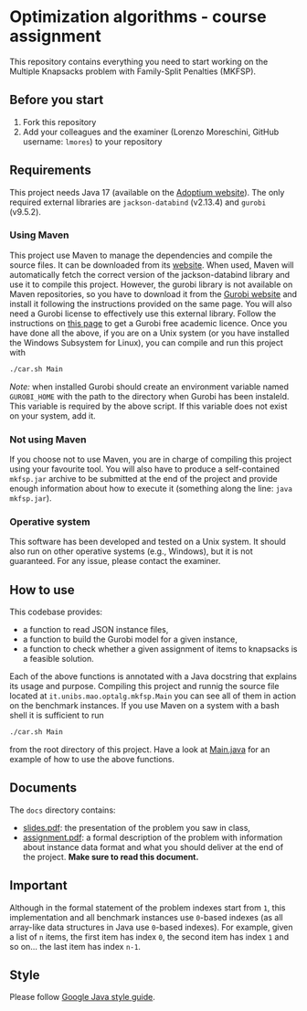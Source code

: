 # Optimization algorithms - course assignment

This repository contains everything you need to start working on the Multiple Knapsacks problem with Family-Split Penalties (MKFSP).

## Before you start

  1. Fork this repository
  2. Add your colleagues and the examiner (Lorenzo Moreschini, GitHub username: `lmores`) to your repository

## Requirements

This project needs Java 17 (available on the [Adoptium website](https://adoptium.net/temurin/releases/?version=17)).
The only required external libraries are `jackson-databind` (v2.13.4) and `gurobi` (v9.5.2).

### Using Maven

This project use Maven to manage the dependencies and compile the source files.
It can be downloaded from its [website](https://maven.apache.org/download.cgi).
When used, Maven will automatically fetch the correct version of the jackson-databind library and use it to compile this project.
However, the gurobi library is not available on Maven repositories, so you have to download it from the [Gurobi website](https://www.gurobi.com/downloads/gurobi-software/) and install it following the instructions provided on the same page.
You will also need a Gurobi license to effectively use this external library.
Follow the instructions on [this page](https://www.gurobi.com/academia/academic-program-and-licenses/) to get a Gurobi free academic licence.
Once you have done all the above, if you are on a Unix system (or you have installed the Windows Subsystem for Linux), you can compile and run this project with

```bash
./car.sh Main
```

*Note:* when installed Gurobi should create an environment variable named `GUROBI_HOME` with the path to the directory when Gurobi has been instaleld.
This variable is required by the above script.
If this variable does not exist on your system, add it.

### Not using Maven

If you choose not to use Maven, you are in charge of compiling this project using your favourite tool.
You will also have to produce a self-contained `mkfsp.jar` archive to be submitted at the end of the project and provide enough information about how to execute it (something along the line: `java mkfsp.jar`).

### Operative system

This software has been developed and tested on a Unix system.
It should also run on other operative systems (e.g., Windows), but it is not guaranteed.
For any issue, please contact the examiner.

## How to use

This codebase provides:

  * a function to read JSON instance files,
  * a function to build the Gurobi model for a given instance,
  * a function to check whether a given assignment of items to knapsacks is a feasible solution.

Each of the above functions is annotated with a Java docstring that explains its usage and purpose.
Compiling this project and runnig the source file located at `it.unibs.mao.optalg.mkfsp.Main` you can see all of them in action on the benchmark instances.
If you use Maven on a system with a bash shell it is sufficient to run

```bash
./car.sh Main
```

from the root directory of this project.
Have a look at [Main.java](./src/main/java/it/unibs/mao/optalg/mkfsp/Main.java) for an example of how to use the above functions.

## Documents

The `docs` directory contains:

  * [slides.pdf](./docs/slides.pdf): the presentation of the problem you saw in class,
  * [assignment.pdf](./docs/assignment.pdf): a formal description of the problem with information about instance data format and what you should deliver at the end of the project.
    **Make sure to read this document.**

## Important

Although in the formal statement of the problem indexes start from `1`, this implementation and all benchmark instances use `0`-based indexes (as all array-like data structures in Java use `0`-based indexes).
For example, given a list of `n` items, the first item has index `0`, the second item has index `1` and so on... the last item has index `n-1`.

## Style

Please follow [Google Java style guide](https://google.github.io/styleguide/javaguide.html).
